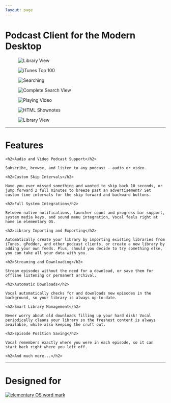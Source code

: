 ```yaml
---
layout: page
---
```


<h1 class="text-center">Podcast Client for the Modern Desktop</h1>

<div class="gallery items-5 autoplay">
  <div id="item-1" class="control-operator"></div>
  <div id="item-2" class="control-operator"></div>
  <div id="item-3" class="control-operator"></div>
  <div id="item-4" class="control-operator"></div>
  <div id="item-5" class="control-operator"></div>

  <figure class="item">
    <img src="{{ site.baseurl }}/images/home/01.png" alt="Library View" />
  </figure>

  <figure class="item">
    <img src="{{ site.baseurl }}/images/home/02.png" alt="iTunes Top 100" />
  </figure>

  <figure class="item">
    <img src="{{ site.baseurl }}/images/home/03.png" alt="Searching" />
  </figure>

  <figure class="item">
    <img src="{{ site.baseurl }}/images/home/04.png" alt="Complete Search View" />
  </figure>

  <figure class="item">
    <img src="{{ site.baseurl }}/images/home/05.png" alt="Playing Video" />
  </figure>

  <figure class="item">
    <img src="{{ site.baseurl }}/images/home/06.png" alt="HTML Shownotes" />
  </figure>

  <figure class="item">
    <img src="{{ site.baseurl }}/images/home/01.png" alt="Library View" />
  </figure>

  <div class="controls">
    <a href="#item-1" class="control-button"><i class="fa fa-circle"></i></a>
    <a href="#item-2" class="control-button"><i class="fa fa-circle"></i></a>
    <a href="#item-3" class="control-button"><i class="fa fa-circle"></i></a>
    <a href="#item-4" class="control-button"><i class="fa fa-circle"></i></a>
    <a href="#item-5" class="control-button"><i class="fa fa-circle"></i></a>
    <a href="#item-6" class="control-button"><i class="fa fa-circle"></i></a>
    <a href="#item-7" class="control-button"><i class="fa fa-circle"></i></a>
  </div>
</div>

<hr/>

<h1>Features</h1>

<div class="row">
  <div>

    <h2>Audio and Video Podcast Support</h2>

    Subscribe, browse, and listen to any podcast - audio or video.

    <h2>Custom Skip Intervals</h2>

    Have you ever missed something and wanted to skip back 10 seconds, or jump forward 2 full minutes to breeze past an advertisement? Set custom time intervals for the skip forward and backward buttons.

    <h2>Full System Integration</h2>

    Between native notifications, launcher count and progress bar support, system media keys, and sound menu integration, Vocal feels right at home in elementary OS.

    <h2>Library Importing and Exporting</h2>

    Automatically create your library by importing existing libraries from iTunes, gPodder, and other podcast clients, or create a new library by adding your own feeds. Plus, should you decide to try something else, you can take all your data with you.

  </div>
  <div>

    <h2>Streaming and Downloading</h2>

    Stream episodes without the need for a download, or save them for offline listening or permanent archival.

    <h2>Automatic Downloads</h2>

    Vocal automatically checks for and downloads new episodes in the background, so your library is always up-to-date.

    <h2>Smart Library Management</h2>

    Never worry about old downloads filling up your hard disk! Vocal periodically cleans your library so the freshest content is always available, while also keeping the cruft out.

    <h2>Episode Position Saving</h2>

    Vocal remembers exactly where you were in each episode, so it can start back right where you left off.

    <h2>And much more...</h2>

  </div>
</div>

<hr />

<h1>Designed for</h1>

<a href="http://elementary.io"><img class="center" src="{{ site.baseurl }}/images/home/elementary OS.png" alt="elementary OS word mark" /></a>